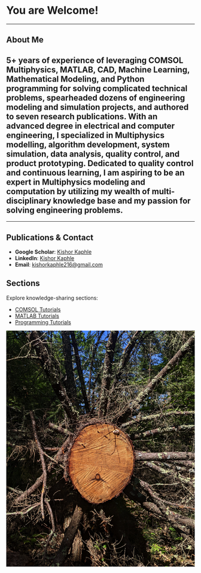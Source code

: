 # You are Welcome!

---

## About Me

## 5+ years of experience of leveraging COMSOL Multiphysics, MATLAB, CAD, Machine Learning, Mathematical Modeling, and Python programming for solving complicated technical problems, spearheaded dozens of engineering modeling and simulation projects, and authored to seven research publications. With an advanced degree in electrical and computer engineering, I specialized in Multiphysics modelling, algorithm development, system simulation, data analysis, quality control, and product prototyping. Dedicated to quality control and continuous learning, I am aspiring to be an expert in Multiphysics modeling and computation by utilizing my wealth of multi-disciplinary knowledge base and my passion for solving engineering problems.
---
## Publications & Contact

- **Google Scholar**: [Kishor Kaphle](https://scholar.google.com)
- **LinkedIn**: [Kishor Kaphle](https://www.linkedin.com/in/kishorkaphle/)
- **Email**: kishorkaphle216@gmail.com


## Sections
Explore knowledge-sharing sections:
- [COMSOL Tutorials](comsol.md)
- [MATLAB Tutorials](matlab.md)
- [Programming Tutorials](programming.md)

![Abstract](20220804_211143000_iOS.jpg)



